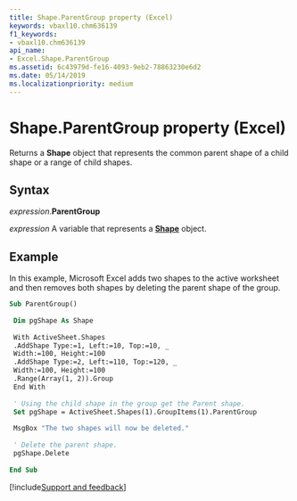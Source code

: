 ```yaml
---
title: Shape.ParentGroup property (Excel)
keywords: vbaxl10.chm636139
f1_keywords:
- vbaxl10.chm636139
api_name:
- Excel.Shape.ParentGroup
ms.assetid: 6c43979d-fe16-4093-9eb2-78863230e6d2
ms.date: 05/14/2019
ms.localizationpriority: medium
---
```



# Shape.ParentGroup property (Excel)

Returns a **Shape** object that represents the common parent shape of a child shape or a range of child shapes.


## Syntax

_expression_.**ParentGroup**

_expression_ A variable that represents a **[Shape](Excel.Shape.md)** object.


## Example

In this example, Microsoft Excel adds two shapes to the active worksheet and then removes both shapes by deleting the parent shape of the group.

```vb
Sub ParentGroup() 
 
 Dim pgShape As Shape 
 
 With ActiveSheet.Shapes 
 .AddShape Type:=1, Left:=10, Top:=10, _ 
 Width:=100, Height:=100 
 .AddShape Type:=2, Left:=110, Top:=120, _ 
 Width:=100, Height:=100 
 .Range(Array(1, 2)).Group 
 End With 
 
 ' Using the child shape in the group get the Parent shape. 
 Set pgShape = ActiveSheet.Shapes(1).GroupItems(1).ParentGroup 
 
 MsgBox "The two shapes will now be deleted." 
 
 ' Delete the parent shape. 
 pgShape.Delete 
 
End Sub
```




[!include[Support and feedback](~/includes/feedback-boilerplate.md)]